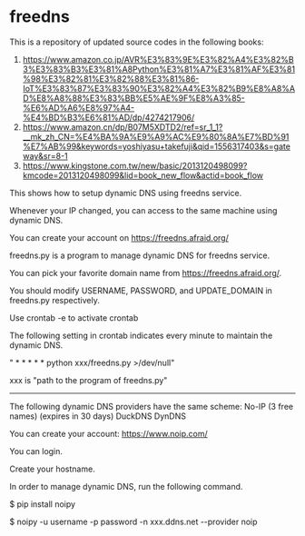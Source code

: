 # freedns
This is a repository of updated source codes in the following books:
1. https://www.amazon.co.jp/AVR%E3%83%9E%E3%82%A4%E3%82%B3%E3%83%B3%E3%81%A8Python%E3%81%A7%E3%81%AF%E3%81%98%E3%82%81%E3%82%88%E3%81%86-IoT%E3%83%87%E3%83%90%E3%82%A4%E3%82%B9%E8%A8%AD%E8%A8%88%E3%83%BB%E5%AE%9F%E8%A3%85-%E6%AD%A6%E8%97%A4-%E4%BD%B3%E6%81%AD/dp/4274217906/
2. https://www.amazon.cn/dp/B07M5XDTD2/ref=sr_1_1?__mk_zh_CN=%E4%BA%9A%E9%A9%AC%E9%80%8A%E7%BD%91%E7%AB%99&keywords=yoshiyasu+takefuji&qid=1556317403&s=gateway&sr=8-1
3. https://www.kingstone.com.tw/new/basic/2013120498099?kmcode=2013120498099&lid=book_new_flow&actid=book_flow

This shows how to setup dynamic DNS using freedns service.

Whenever your IP changed, you can access to the same machine using dynamic DNS. 

You can create your account on https://freedns.afraid.org/

freedns.py is a program to manage dynamic DNS for freedns service.

You can pick your favorite domain name from https://freedns.afraid.org/.

You should modify USERNAME, PASSWORD, and UPDATE_DOMAIN in freedns.py respectively.

Use crontab -e to activate crontab 

The following setting in crontab indicates every minute to maintain the dynamic DNS.

" * * * * * python xxx/freedns.py >/dev/null"

xxx is "path to the program of freedns.py"

----------------------------------------
The following dynamic DNS providers have the same scheme:
No-IP (3 free names) (expires in 30 days)
DuckDNS
DynDNS


You can create your account:
https://www.noip.com/

You can login.

Create your hostname.

In order to manage dynamic DNS, run the following command.

$ pip install noipy

$ noipy -u username -p password -n xxx.ddns.net --provider noip
